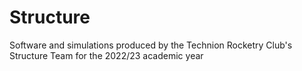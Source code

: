# Structure
Software and simulations produced by the Technion Rocketry Club's Structure Team for the 2022/23 academic year
